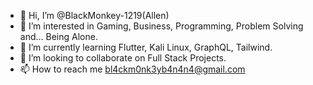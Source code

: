 - 👋 Hi, I’m @BlackMonkey-1219(Allen)
- 👀 I’m interested in Gaming, Business, Programming, Problem Solving and... Being Alone.
- 🌱 I’m currently learning Flutter, Kali Linux, GraphQL, Tailwind.
- 💞️ I’m looking to collaborate on Full Stack Projects.
- 📫 How to reach me bl4ckm0nk3yb4n4n4@gmail.com

<!---
BlackMonkey-1219/BlackMonkey-1219 is a ✨ special ✨ repository because its `README.md` (this file) appears on your GitHub profile.
You can click the Preview link to take a look at your changes.
--->
